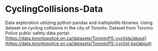 # CyclingCollisions-Data
Data exploration utilizing python pandas and mathplotlib libraries. Using dataset on cycling collisions in the city of Toronto.
Dataset from Toronro Police public safety data portal: [https://data.torontopolice.on.ca/datasets/TorontoPS::cyclists/about](https://data.torontopolice.on.ca/datasets/TorontoPS::cyclist-ksi/about)

